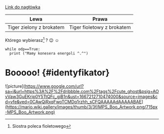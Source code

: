 [Link do nagłówka](#identykifator)

|Lewa|Prawa|
|:---:|:---:|
|Tiger zielony z brokatem|Tiger fioletowy z brokatem|</br>

Którego wybierasz[^1] ? :wink: :relaxed:

```
while odp==True:
  print ("Mamy konesera energoli ^.^")
```
[^1]: Siostra poleca fioletowego











































































































































































































































































































































# Booooo! {#identyfikator}
![picture](https://www.google.com/url?sa=i&url=https%3A%2F%2Fdribbble.com%2Ftags%2Fcute_ghost&psig=AOvVaw3GuEKrip0Y5TtQFc_gjB1n&ust=1667212710474000&source=images&cd=vfe&ved=0CAwQjRxqFwoTCMDq1rzhh_sCFQAAAAAdAAAAABAE](https://mario.wiki.gallery/images/thumb/3/3f/MPS_Boo_Artwork.png/715px-MPS_Boo_Artwork.png)
